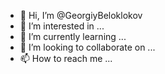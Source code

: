 - 👋 Hi, I’m @GeorgiyBeloklokov
- 👀 I’m interested in ...
- 🌱 I’m currently learning ...
- 💞️ I’m looking to collaborate on ...
- 📫 How to reach me ...

<!---
GeorgiyBeloklokov/GeorgiyBeloklokov is a ✨ special ✨ repository because its `README.md` (this file) appears on your GitHub profile.
You can click the Preview link to take a look at your changes.
--->
